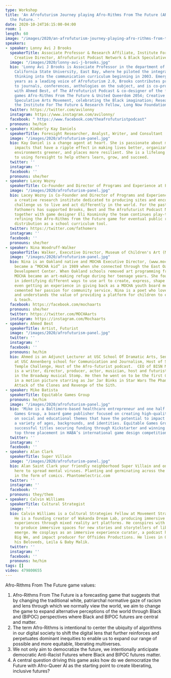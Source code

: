 ```yaml
---
type: Workshop
title: 'An Afrofuturism Journey playing Afro-Rithms From The Future (ARFTF) in Democratizing
  the Future. '
date: 2020-10-24T16:15:00-04:00
room: 1
length: 60
image: "/images/2020/an-afrofuturism-journey-playing-afro-rithms-from-the-future-in-democratizing-the-future.jpg"
speakers:
- speaker: Lonny Avi J Brooks
  speakerTitle: Associate Professor & Research Affiliate, Institute For The Future,
    Creative Director, Afrofuturist Podcast Network & Black Speculative Arts Movement
  image: "/images/2020/lonny-avi-j-brooks.jpg"
  bio: 'Lonny Avi J Brooks is Associate Professor in the department of communication,
    California State University, East Bay, where he piloted the integration of futures
    thinking into the communication curriculum beginning in 2003. Emerging in recent
    years as a leading voice of Afrofuturism 2.0, Brooks contributes prolifically
    to journals, conferences, anthologies on the subject, and is co-producer/co-creator,
    with Ahmed Best, of The Afrofuturist Podcast & co-designer of the forecasting
    games Afro-Rithms From The Future & United Queerdom 2054; Creative Director, Black
    Speculative Arts Movement, celebrating the Black imagination; Research Affiliate,
    the Institute For The Future & Research Fellow, Long Now Foundation. '
  twitter: https://twitter.com/avilonny
  instagram: https://www.instagram.com/avilonny/
  facebook: " https://www.facebook.com/theafrofuturistpodcast"
  pronouns: he/him
- speaker: Kimberly Kay Daniels
  speakerTitle: Foresight Researcher, Analyst, Writer, and Consultant
  image: "/images/2020/afrofuturism-panel.jpg"
  bio: Kay Daniel is a change agent at heart. She is passionate about making small
    impacts that have a ripple effect in making lives better, organizations smarter,
    environments greener, and places more resilient. She is a lifelong learner dedicated
    to using foresight to help others learn, grow, and succeed.
  twitter: ''
  instagram: ''
  facebook: ''
  pronouns: she/her
- speaker: Lacey Wozny
  speakerTitle: Co-Founder and Director of Programs and Experience at Fathomers
  image: "/images/2020/afrofuturism-panel.jpg"
  bio: Lacey Wozny is Co-Founder and Director of Programs and Experience at Fathomers,
    a creative research institute dedicated to producing sites and encounters that
    challenge us to live and act differently in the world. For the past two years,
    Fathomers has supported Brooks, Best and The Afrofuturist Podcast Network. Working
    together with game designer Eli Kosminsky the team continues play-testing and
    refining the Afro-Rithms from the Future game for eventual public release and
    distribution as a school curriculum tool.
  twitter: https://twitter.com/fathomers
  instagram: ''
  facebook: ''
  pronouns: she/her
- speaker: Nina Woodruff-Walker
  speakerTitle: Walker, Executive Director, Museum of Children's Art (MOCHA)
  image: "/images/2020/afrofuturism-panel.jpg"
  bio: Nina is an Oakland native and MOCHA Executive Director, (www.mocha.org) who
    became a “MOCHA kid” in 1989 when she connected through the East Oakland Youth
    Development Center. When Oakland schools removed art programming from the curriculum,
    MOCHA became an art-making refuge during her teenage years. She found delight
    in identifying different ways to use art to create, express, shape & influence,
    even getting an experience in giving back as a MOCHA youth board member. This
    cemented her passion for community service. Nina is a poet who loves visual arts
    and understands the value of providing a platform for children to express, create
    & teach.
  facebook: https://facebook.com/mochaarts
  pronouns: she/her
  twitter: https://twitter.com/MOCHAarts
  instagram: https://instagram.com/Mochaarts
- speaker: Ahmed Best
  speakerTitle: Artist, Futurist
  image: "/images/2020/afrofuturism-panel.jpg"
  twitter: ''
  instagram: ''
  facebook: ''
  pronouns: he/him
  bio: Ahmed is an Adjunct Lecturer at USC School Of Dramatic Arts, Senior Fellow
    at USC Annenberg school for Communication and Journalism, Host of STAR WARS Jedi
    Temple Challenge, Host of the Afro-futurist podcast.  CEO of BISN Media. Ahmed
    is a writer, director, producer, actor, musician, host and futurist. He starred
    in the Broadway musical Stomp. He then he went on to be the first CGI lead character
    in a motion picture starring as Jar Jar Binks in Star Wars The Phantom Menace,
    Attack of the Clones and Revenge of the Sith.
- speaker: Mike Batista
  speakerTitle: Equitable Games Group
  pronouns: he/him
  image: "/images/2020/afrofuturism-panel.jpg"
  bio: 'Mike is a Baltimore-based healthcare entrepreneur and one half of Equitable
    Games Group, a board game publisher focused on creating high-quality games based
    on social and educational themes that have the potential to impact people with
    a variety of ages, backgrounds, and identities. Equitable Games Group has designed
    successful titles securing funding through Kickstarter and winning accolades like
    top three placement in HABA’s international game design competition. '
  twitter: ''
  instagram: ''
  facebook: ''
- speaker: Alan Clark
  speakerTitle: Super Villain
  image: "/images/2020/afrofuturism-panel.jpg"
  bio: Alan Saint Clark your friendly neighborhood Super Villain and ontological mechanic
    here to spread mental viruses. Planting and germinating across the multiverse
    in the form of comics. Phantomelectric.com
  twitter: ''
  instagram: ''
  facebook: ''
  pronouns: they/them
- speaker: Calvin Williams
  speakerTitle: Cultural Strategist
  image: ''
  bio: Calvin Williams is a Cultural Strategies Fellow at Movement Strategy Center.
    He is a founding creator of Wakanda Dream Lab, producing immersive storytelling
    experiences through mixed reality art platforms. He conspires with fellow afrofuturists
    to produce immersive spaces for new stories and storytellers of liberation to
    emerge. He cosplays as an immersive experience curator, a podcast host for The
    Big We, and impact producer for Offsides Productions. He lives in Oakland with
    his Beloveds, Leila & Baby Malik.
  twitter: ''
  instagram: ''
  facebook: ''
  pronouns: he/him
tags: []
video: 479800655
---
```

Afro-Rithms From The Future game values:

1. Afro-Rithms From The Future is a forecasting game that suggests that by changing the traditional white, patriarchal normative gaze of racism and lens through which we normally view the world, we aim to change the game to expand alternative perceptions of the world through Black and (BIPOC) perspectives where Black and BIPOC futures are central and matter. 
2. The term Afro-Rithms is intentional to center the ubiquity of algorithms in our digital society to shift the digital lens that further reinforces and perpetuates dominant inequities to enable us to expand our range of possible and more equitable, liberating multiverses. 
3. We not only aim to democratize the future, we intentionally anticipate democratic Anti-Racist Futures where Black and BIPOC futures matter. 
4. A central question driving this game asks how do we democratize the Future with Afro-Queer AI as the starting point to create liberating, inclusive futures?